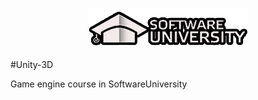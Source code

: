 <p align="center"><a href="https://softuni.bg/">
<img src="https://raw.githubusercontent.com/velialarm/PHP-and-MySQL/master/softuni.png" /></a></p>

#Unity-3D

Game engine course in SoftwareUniversity
